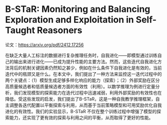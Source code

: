 # B-STaR: Monitoring and Balancing Exploration and Exploitation in Self-Taught Reasoners

论文：https://arxiv.org/pdf/2412.17256

在缺乏大量人工标注的数据进行复杂推理任务时，自我进化——即模型通过训练自己的输出来进行进化——已成为提升性能的主要方法。然而，这些迭代自我进化方法背后的机制关键因素仍然知之甚少，例如在什么条件下自我进化是有效的，当前迭代中的瓶颈又是什么。在本文中，我们提出了一种方法来监控这一迭代过程中的两个关键点：（1）模型生成足够多样化响应的能力（探索）；（2）外部奖励在区分高质量候选者和低质量候选者方面的有效性（利用）。以数学推理为例进行定量分析，我们发现模型的探索能力在迭代过程中迅速减弱，利用外部奖励的有效性也在降低。受这些发现的启发，我们提出了B-STaR，这是一种自我教学推理框架，自主调整各迭代配置以平衡探索与利用，从而基于当前策略模型和可用奖励优化自我进化的有效性。我们的实验显示，B-STaR 不仅在整个训练过程中增强了模型的探索能力，还实现了更有效的探索与利用之间的平衡，从而取得了更好的性能。
